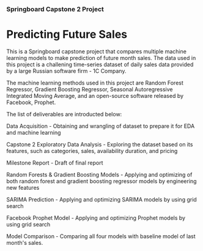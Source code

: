 ### Springboard Capstone 2 Project

# Predicting Future Sales

This is a Springboard capstone project that compares multiple machine learning models to make prediction of future month sales. The data used in this project is a challening time-series dataset of daily sales data provided by a large Russian software firm - 1C Company.

The machine learning methods used in this project are Random Forest Regressor, Gradient Boosting Regressor, Seasonal Autoregressive Integrated Moving Average, and an open-source software released by Facebook, Prophet.

The list of deliverables are introducted below:

Data Acquisition - Obtaining and wrangling of dataset to prepare it for EDA and machine learning

Capstone 2 Exploratory Data Analysis - Exploring the dataset based on its features, such as categories, sales, availability 
duration, and pricing

Milestone Report - Draft of final report

Random Forests & Gradient Boosting Models - Applying and optimizing of both random forest and gradient boosting regressor models by engineering new features

SARIMA Prediction - Applying and optimizing SARIMA models by using grid search

Facebook Prophet Model - Applying and optimizing Prophet models by using grid search

Model Comparison - Comparing all four models with baseline model of last month's sales.
